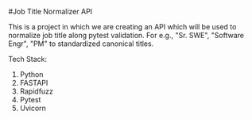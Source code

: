#Job Title Normalizer API

This is a project in which we are creating an API which will be used to normalize job title along pytest validation. For e.g., "Sr. SWE", "Software Engr", "PM" to standardized canonical titles.

Tech Stack:
1. Python
2. FASTAPI
3. Rapidfuzz
4. Pytest
5. Uvicorn